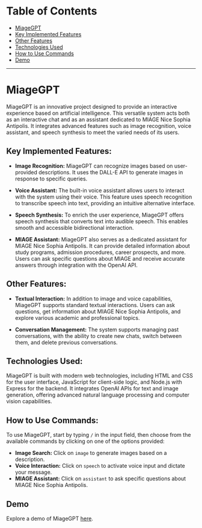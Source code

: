 # Table of Contents

- [MiageGPT](#miagegpt)
- [Key Implemented Features](#key-implemented-features)
- [Other Features](#other-features)
- [Technologies Used](#technologies-used)
- [How to Use Commands](#how-to-use-commands)
- [Demo](#demo)

---

# MiageGPT

MiageGPT is an innovative project designed to provide an interactive experience based on artificial intelligence. This versatile system acts both as an interactive chat and as an assistant dedicated to MIAGE Nice Sophia Antipolis. It integrates advanced features such as image recognition, voice assistant, and speech synthesis to meet the varied needs of its users.

## Key Implemented Features:

- **Image Recognition:**
  MiageGPT can recognize images based on user-provided descriptions. It uses the DALL-E API to generate images in response to specific queries.

- **Voice Assistant:**
  The built-in voice assistant allows users to interact with the system using their voice. This feature uses speech recognition to transcribe speech into text, providing an intuitive alternative interface.

- **Speech Synthesis:**
  To enrich the user experience, MiageGPT offers speech synthesis that converts text into audible speech. This enables smooth and accessible bidirectional interaction.

- **MIAGE Assistant:**
  MiageGPT also serves as a dedicated assistant for MIAGE Nice Sophia Antipolis. It can provide detailed information about study programs, admission procedures, career prospects, and more. Users can ask specific questions about MIAGE and receive accurate answers through integration with the OpenAI API.

## Other Features:

- **Textual Interaction:**
  In addition to image and voice capabilities, MiageGPT supports standard textual interactions. Users can ask questions, get information about MIAGE Nice Sophia Antipolis, and explore various academic and professional topics.

- **Conversation Management:**
  The system supports managing past conversations, with the ability to create new chats, switch between them, and delete previous conversations.

## Technologies Used:

MiageGPT is built with modern web technologies, including HTML and CSS for the user interface, JavaScript for client-side logic, and Node.js with Express for the backend. It integrates OpenAI APIs for text and image generation, offering advanced natural language processing and computer vision capabilities.

## How to Use Commands:

To use MiageGPT, start by typing `/` in the input field, then choose from the available commands by clicking on one of the options provided:

- **Image Search:** Click on `image` to generate images based on a description.
- **Voice Interaction:** Click on `speech` to activate voice input and dictate your message.
- **MIAGE Assistant:** Click on `assistant` to ask specific questions about MIAGE Nice Sophia Antipolis.

## Demo

Explore a demo of MiageGPT [here](https://unice-my.sharepoint.com/:v:/g/personal/salah-eddine_aboulkacim_etu_unice_fr/EeS0Zejq0F9Jmve5sZbK1J0Bd9OIca7MaZ-zxcoOS1wV7w?nav=eyJyZWZlcnJhbEluZm8iOnsicmVmZXJyYWxBcHAiOiJPbmVEcml2ZUZvckJ1c2luZXNzIiwicmVmZXJyYWxBcHBQbGF0Zm9ybSI6IldlYiIsInJlZmVycmFsTW9kZSI6InZpZXciLCJyZWZlcnJhbFZpZXciOiJNeUZpbGVzTGlua0NvcHkifX0&e=dRMasa).